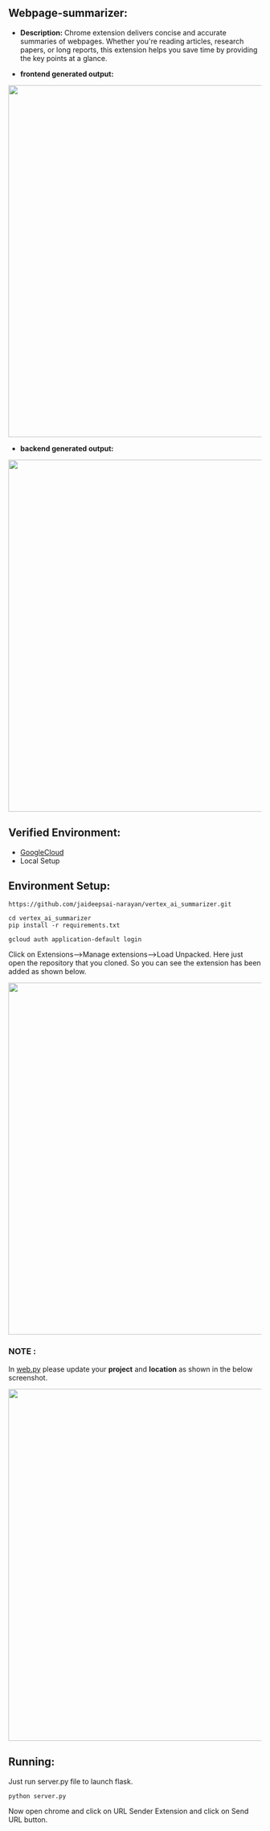 ## Webpage-summarizer:
- **Description:** 
Chrome extension delivers concise and accurate summaries of webpages. Whether you're reading articles, research papers, or long reports, this extension helps you save time by providing the key points at a glance.

- **frontend generated output:**


 <img src="https://github.com/user-attachments/assets/077d3304-0e82-4692-b390-944827f6bc87" width="700"/>

- **backend generated output:**


<img src="https://github.com/user-attachments/assets/058ba657-f608-4619-bda7-f14a012e27cd" width="700"/>

## Verified Environment:
- [GoogleCloud]([https://cloud.google.com/])
- Local Setup

## Environment Setup:

```
https://github.com/jaideepsai-narayan/vertex_ai_summarizer.git
```

```
cd vertex_ai_summarizer
pip install -r requirements.txt
```

```
gcloud auth application-default login
```


Click on Extensions-->Manage extensions-->Load Unpacked.
Here just open the repository that you cloned. So you can see the extension has been added as shown below.


<img src="https://github.com/user-attachments/assets/11d4c239-5b79-4610-994a-541ed64f6728" width="700"/>


### NOTE :

In [web.py]([web.py]) please update your **project** and **location** as shown in the below screenshot.

<img src="https://github.com/user-attachments/assets/513ee4a7-c5f9-4288-98d6-00af4e402c0f" width="700"/>


## Running:
Just run server.py file to launch flask.
```
python server.py
```
Now open chrome and click on URL Sender Extension and click on Send URL button.
